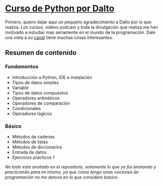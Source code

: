 # [Curso de Python por Dalto][curso]

Primero, quiero dejar aqui un pequeño agradecimiento a Dalto por lo que realiza. Los cursos, videos podcast y toda la divulgación que realiza me han motivado a estudiar mas seriamente en el mundo de la programación. Dale una vista a su [canal][canal_dalto] tiene muchas cosas interesantes.



## Resumen de contenido
### Fundamentos
- Introducción a Python, IDE e instalación
- Tipos de datos simples
- Variable
- Tipos de datos compuestos
- Operadores aritméticos
- Operadores de comparación
- Condicionales
- Operadores lógicos
### Básico
- Métodos de cadenas
- Métodos de listas
- Métodos de diccionarios
- Entrada de datos
- Ejercicios prácticos 1

*No todo esta anotado en el repositorio, solamente lo que yo fui anotando y practicando para mi mismo, ya que como tengo unas nociones de programación no me detuve en lo que considere basico.*


[curso]:https://www.youtube.com/watch?v=nKPbfIU442g
[canal_dalto]:https://www.youtube.com/@soydalto

